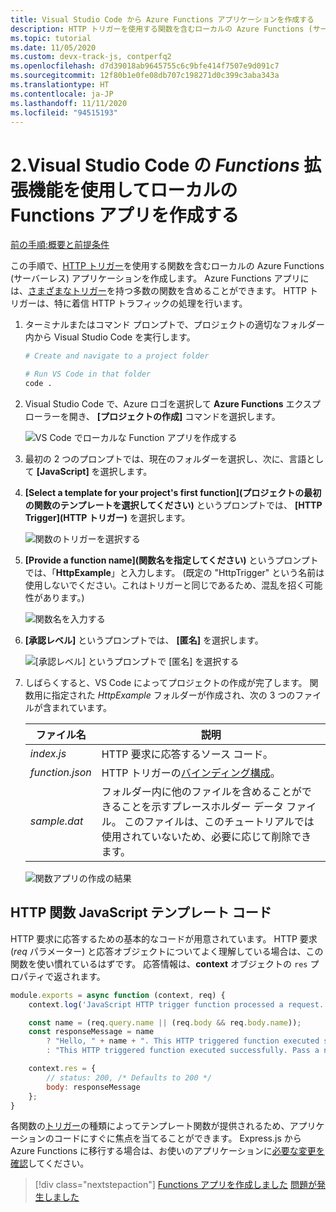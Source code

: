 ```yaml
---
title: Visual Studio Code から Azure Functions アプリケーションを作成する
description: HTTP トリガーを使用する関数を含むローカルの Azure Functions (サーバーレス) アプリケーションを作成します。 Azure Functions アプリには、さまざまなトリガーを持つ多数の関数を含めることができます。 HTTP トリガーは、特に着信 HTTP トラフィックの処理を行います。
ms.topic: tutorial
ms.date: 11/05/2020
ms.custom: devx-track-js, contperfq2
ms.openlocfilehash: d7d39018ab9645755c6c9bfe414f7507e9d091c7
ms.sourcegitcommit: 12f80b1e0fe08db707c198271d0c399c3aba343a
ms.translationtype: HT
ms.contentlocale: ja-JP
ms.lasthandoff: 11/11/2020
ms.locfileid: "94515193"
---
```

# <a name="2-create-the-local-functions-app-with-the-visual-studio-code-_functions_-extension"></a>2.Visual Studio Code の _Functions_ 拡張機能を使用してローカルの Functions アプリを作成する

[前の手順:概要と前提条件](tutorial-vscode-serverless-node-install.md)

この手順で、[HTTP トリガー](/azure/azure-functions/functions-reference-node#http-triggers-and-bindings)を使用する関数を含むローカルの Azure Functions (サーバーレス) アプリケーションを作成します。 Azure Functions アプリには、[さまざまなトリガー](/azure/azure-functions/functions-triggers-bindings)を持つ多数の関数を含めることができます。 HTTP トリガーは、特に着信 HTTP トラフィックの処理を行います。

1. ターミナルまたはコマンド プロンプトで、プロジェクトの適切なフォルダー内から Visual Studio Code を実行します。

    ```bash
    # Create and navigate to a project folder

    # Run VS Code in that folder
    code .
    ```

1. Visual Studio Code で、Azure ロゴを選択して **Azure Functions** エクスプローラーを開き、 **[プロジェクトの作成]** コマンドを選択します。

    ![VS Code でローカルな Function アプリを作成する](../media/functions-extension/create-function-app-project.png)

1. 最初の 2 つのプロンプトでは、現在のフォルダーを選択し、次に、言語として **[JavaScript]** を選択します。

1. **[Select a template for your project's first function]\(プロジェクトの最初の関数のテンプレートを選択してください\)** というプロンプトでは、 **[HTTP Trigger]\(HTTP トリガー\)** を選択します。

    ![関数のトリガーを選択する](../media/functions-extension/create-function-choose-template.png)

1. **[Provide a function name]\(関数名を指定してください\)** というプロンプトでは、「**HttpExample**」と入力します。 (既定の "HttpTrigger" という名前は使用しないでください。これはトリガーと同じであるため、混乱を招く可能性があります。)

    ![関数名を入力する](../media/functions-extension/create-function-name.png)

1. **[承認レベル]** というプロンプトでは、 **[匿名]** を選択します。

    ![ [承認レベル] というプロンプトで [匿名] を選択する](../media/functions-extension/create-function-anonymous-auth.png)

1. しばらくすると、VS Code によってプロジェクトの作成が完了します。 関数用に指定された *HttpExample* フォルダーが作成され、次の 3 つのファイルが含まれています。

    | ファイル名 | 説明 |
    | --- | --- |
    | *index.js* |  HTTP 要求に応答するソース コード。 |
    | *function.json* | HTTP トリガーの[バインディング構成](/azure/azure-functions/functions-triggers-bindings)。 |
    | *sample.dat* | フォルダー内に他のファイルを含めることができることを示すプレースホルダー データ ファイル。 このファイルは、このチュートリアルでは使用されていないため、必要に応じて削除できます。 |

    ![関数アプリの作成の結果](../media/functions-extension/create-function-app-results.png)

## <a name="http-function-javascript-template-code"></a>HTTP 関数 JavaScript テンプレート コード

HTTP 要求に応答するための基本的なコードが用意されています。 HTTP 要求 (_req_ パラメーター) と応答オブジェクトについてよく理解している場合は、この関数を使い慣れているはずです。 応答情報は、**context** オブジェクトの `res` プロパティで返されます。  

```javascript
module.exports = async function (context, req) {
    context.log('JavaScript HTTP trigger function processed a request.');

    const name = (req.query.name || (req.body && req.body.name));
    const responseMessage = name
        ? "Hello, " + name + ". This HTTP triggered function executed successfully."
        : "This HTTP triggered function executed successfully. Pass a name in the query string or in the request body for a personalized response.";

    context.res = {
        // status: 200, /* Defaults to 200 */
        body: responseMessage
    };
}
```

各関数の[トリガー](/azure/azure-functions/functions-triggers-bindings?tabs=csharp)の種類によってテンプレート関数が提供されるため、アプリケーションのコードにすぐに焦点を当てることができます。 Express.js から Azure Functions に移行する場合は、お使いのアプリケーションに[必要な変更を確認](/azure/azure-functions/shift-expressjs?tabs=javascript)してください。 

> [!div class="nextstepaction"]
> [Functions アプリを作成しました](tutorial-vscode-serverless-node-test-local.md) [問題が発生しました](https://www.research.net/r/PWZWZ52?tutorial=node-deployment-azurefunctions&step=create-app)
